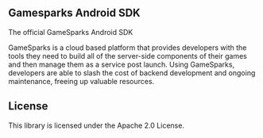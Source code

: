 ## Gamesparks Android SDK

The official GameSparks Android SDK

GameSparks is a cloud based platform that provides developers with the tools they need to build all of the server-side components of their games and then manage them as a service post launch. Using GameSparks, developers are able to slash the cost of backend development and ongoing maintenance, freeing up valuable resources.

## License

This library is licensed under the Apache 2.0 License. 
